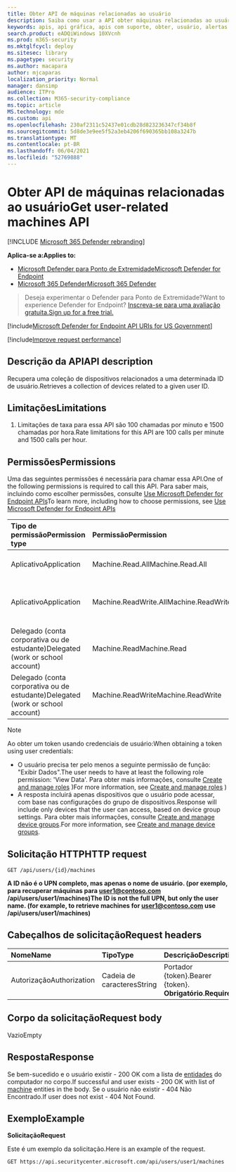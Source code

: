 ```yaml
---
title: Obter API de máquinas relacionadas ao usuário
description: Saiba como usar a API obter máquinas relacionadas ao usuário para recuperar uma coleção de dispositivos relacionados a uma ID de usuário no Microsoft Defender para Ponto de Extremidade.
keywords: apis, api gráfica, apis com suporte, obter, usuário, alertas relacionados ao usuário
search.product: eADQiWindows 10XVcnh
ms.prod: m365-security
ms.mktglfcycl: deploy
ms.sitesec: library
ms.pagetype: security
ms.author: macapara
author: mjcaparas
localization_priority: Normal
manager: dansimp
audience: ITPro
ms.collection: M365-security-compliance
ms.topic: article
MS.technology: mde
ms.custom: api
ms.openlocfilehash: 230af2311c52437e01cdb28d823236347cf34b8f
ms.sourcegitcommit: 5d8de3e9ee5f52a3eb4206f690365bb108a3247b
ms.translationtype: MT
ms.contentlocale: pt-BR
ms.lasthandoff: 06/04/2021
ms.locfileid: "52769888"
---
```

# <a name="get-user-related-machines-api"></a><span data-ttu-id="74898-104">Obter API de máquinas relacionadas ao usuário</span><span class="sxs-lookup"><span data-stu-id="74898-104">Get user-related machines API</span></span>

[!INCLUDE [Microsoft 365 Defender rebranding](../../includes/microsoft-defender.md)]

<span data-ttu-id="74898-105">**Aplica-se a:**</span><span class="sxs-lookup"><span data-stu-id="74898-105">**Applies to:**</span></span>
- [<span data-ttu-id="74898-106">Microsoft Defender para Ponto de Extremidade</span><span class="sxs-lookup"><span data-stu-id="74898-106">Microsoft Defender for Endpoint</span></span>](https://go.microsoft.com/fwlink/p/?linkid=2154037)
- [<span data-ttu-id="74898-107">Microsoft 365 Defender</span><span class="sxs-lookup"><span data-stu-id="74898-107">Microsoft 365 Defender</span></span>](https://go.microsoft.com/fwlink/?linkid=2118804)

> <span data-ttu-id="74898-108">Deseja experimentar o Defender para Ponto de Extremidade?</span><span class="sxs-lookup"><span data-stu-id="74898-108">Want to experience Defender for Endpoint?</span></span> [<span data-ttu-id="74898-109">Inscreva-se para uma avaliação gratuita.</span><span class="sxs-lookup"><span data-stu-id="74898-109">Sign up for a free trial.</span></span>](https://www.microsoft.com/microsoft-365/windows/microsoft-defender-atp?ocid=docs-wdatp-exposedapis-abovefoldlink) 


[!include[Microsoft Defender for Endpoint API URIs for US Government](../../includes/microsoft-defender-api-usgov.md)]

[!include[Improve request performance](../../includes/improve-request-performance.md)]

## <a name="api-description"></a><span data-ttu-id="74898-110">Descrição da API</span><span class="sxs-lookup"><span data-stu-id="74898-110">API description</span></span>
<span data-ttu-id="74898-111">Recupera uma coleção de dispositivos relacionados a uma determinada ID de usuário.</span><span class="sxs-lookup"><span data-stu-id="74898-111">Retrieves a collection of devices related to a given user ID.</span></span>


## <a name="limitations"></a><span data-ttu-id="74898-112">Limitações</span><span class="sxs-lookup"><span data-stu-id="74898-112">Limitations</span></span>
1. <span data-ttu-id="74898-113">Limitações de taxa para essa API são 100 chamadas por minuto e 1500 chamadas por hora.</span><span class="sxs-lookup"><span data-stu-id="74898-113">Rate limitations for this API are 100 calls per minute and 1500 calls per hour.</span></span>


## <a name="permissions"></a><span data-ttu-id="74898-114">Permissões</span><span class="sxs-lookup"><span data-stu-id="74898-114">Permissions</span></span>
<span data-ttu-id="74898-115">Uma das seguintes permissões é necessária para chamar essa API.</span><span class="sxs-lookup"><span data-stu-id="74898-115">One of the following permissions is required to call this API.</span></span> <span data-ttu-id="74898-116">Para saber mais, incluindo como escolher permissões, consulte [Use Microsoft Defender for Endpoint APIs](apis-intro.md)</span><span class="sxs-lookup"><span data-stu-id="74898-116">To learn more, including how to choose permissions, see [Use Microsoft Defender for Endpoint APIs](apis-intro.md)</span></span>

<span data-ttu-id="74898-117">Tipo de permissão</span><span class="sxs-lookup"><span data-stu-id="74898-117">Permission type</span></span> |   <span data-ttu-id="74898-118">Permissão</span><span class="sxs-lookup"><span data-stu-id="74898-118">Permission</span></span>  |   <span data-ttu-id="74898-119">Nome de exibição de permissão</span><span class="sxs-lookup"><span data-stu-id="74898-119">Permission display name</span></span>
:---|:---|:---
<span data-ttu-id="74898-120">Aplicativo</span><span class="sxs-lookup"><span data-stu-id="74898-120">Application</span></span> |   <span data-ttu-id="74898-121">Machine.Read.All</span><span class="sxs-lookup"><span data-stu-id="74898-121">Machine.Read.All</span></span> |  <span data-ttu-id="74898-122">'Ler todos os perfis de máquina'</span><span class="sxs-lookup"><span data-stu-id="74898-122">'Read all machine profiles'</span></span>
<span data-ttu-id="74898-123">Aplicativo</span><span class="sxs-lookup"><span data-stu-id="74898-123">Application</span></span> |   <span data-ttu-id="74898-124">Machine.ReadWrite.All</span><span class="sxs-lookup"><span data-stu-id="74898-124">Machine.ReadWrite.All</span></span> | <span data-ttu-id="74898-125">'Ler e gravar todas as informações do computador'</span><span class="sxs-lookup"><span data-stu-id="74898-125">'Read and write all machine information'</span></span>
<span data-ttu-id="74898-126">Delegado (conta corporativa ou de estudante)</span><span class="sxs-lookup"><span data-stu-id="74898-126">Delegated (work or school account)</span></span> | <span data-ttu-id="74898-127">Machine.Read</span><span class="sxs-lookup"><span data-stu-id="74898-127">Machine.Read</span></span> | <span data-ttu-id="74898-128">'Ler informações do computador'</span><span class="sxs-lookup"><span data-stu-id="74898-128">'Read machine information'</span></span>
<span data-ttu-id="74898-129">Delegado (conta corporativa ou de estudante)</span><span class="sxs-lookup"><span data-stu-id="74898-129">Delegated (work or school account)</span></span> | <span data-ttu-id="74898-130">Machine.ReadWrite</span><span class="sxs-lookup"><span data-stu-id="74898-130">Machine.ReadWrite</span></span> | <span data-ttu-id="74898-131">'Informações de máquina de leitura e gravação'</span><span class="sxs-lookup"><span data-stu-id="74898-131">'Read and write machine information'</span></span>

>[!Note]
> <span data-ttu-id="74898-132">Ao obter um token usando credenciais de usuário:</span><span class="sxs-lookup"><span data-stu-id="74898-132">When obtaining a token using user credentials:</span></span>
>- <span data-ttu-id="74898-133">O usuário precisa ter pelo menos a seguinte permissão de função: "Exibir Dados".</span><span class="sxs-lookup"><span data-stu-id="74898-133">The user needs to have at least the following role permission: 'View Data'.</span></span> <span data-ttu-id="74898-134">Para obter mais informações, consulte [Create and manage roles](user-roles.md) )</span><span class="sxs-lookup"><span data-stu-id="74898-134">For more information, see [Create and manage roles](user-roles.md) )</span></span>
>- <span data-ttu-id="74898-135">A resposta incluirá apenas dispositivos que o usuário pode acessar, com base nas configurações do grupo de dispositivos.</span><span class="sxs-lookup"><span data-stu-id="74898-135">Response will include only devices that the user can access, based on device group settings.</span></span> <span data-ttu-id="74898-136">Para obter mais informações, consulte [Create and manage device groups](machine-groups.md).</span><span class="sxs-lookup"><span data-stu-id="74898-136">For more information, see [Create and manage device groups](machine-groups.md).</span></span>

## <a name="http-request"></a><span data-ttu-id="74898-137">Solicitação HTTP</span><span class="sxs-lookup"><span data-stu-id="74898-137">HTTP request</span></span>
```
GET /api/users/{id}/machines
```

<span data-ttu-id="74898-138">**A ID não é o UPN completo, mas apenas o nome de usuário. (por exemplo, para recuperar máquinas para user1@contoso.com /api/users/user1/machines)**</span><span class="sxs-lookup"><span data-stu-id="74898-138">**The ID is not the full UPN, but only the user name. (for example, to retrieve machines for user1@contoso.com use /api/users/user1/machines)**</span></span>


## <a name="request-headers"></a><span data-ttu-id="74898-139">Cabeçalhos de solicitação</span><span class="sxs-lookup"><span data-stu-id="74898-139">Request headers</span></span>

<span data-ttu-id="74898-140">Nome</span><span class="sxs-lookup"><span data-stu-id="74898-140">Name</span></span> | <span data-ttu-id="74898-141">Tipo</span><span class="sxs-lookup"><span data-stu-id="74898-141">Type</span></span> | <span data-ttu-id="74898-142">Descrição</span><span class="sxs-lookup"><span data-stu-id="74898-142">Description</span></span>
:---|:---|:---
<span data-ttu-id="74898-143">Autorização</span><span class="sxs-lookup"><span data-stu-id="74898-143">Authorization</span></span> | <span data-ttu-id="74898-144">Cadeia de caracteres</span><span class="sxs-lookup"><span data-stu-id="74898-144">String</span></span> | <span data-ttu-id="74898-145">Portador {token}.</span><span class="sxs-lookup"><span data-stu-id="74898-145">Bearer {token}.</span></span> <span data-ttu-id="74898-146">**Obrigatório**.</span><span class="sxs-lookup"><span data-stu-id="74898-146">**Required**.</span></span>


## <a name="request-body"></a><span data-ttu-id="74898-147">Corpo da solicitação</span><span class="sxs-lookup"><span data-stu-id="74898-147">Request body</span></span>
<span data-ttu-id="74898-148">Vazio</span><span class="sxs-lookup"><span data-stu-id="74898-148">Empty</span></span>

## <a name="response"></a><span data-ttu-id="74898-149">Resposta</span><span class="sxs-lookup"><span data-stu-id="74898-149">Response</span></span>
<span data-ttu-id="74898-150">Se bem-sucedido e o usuário existir - 200 OK com a lista de [entidades](machine.md) do computador no corpo.</span><span class="sxs-lookup"><span data-stu-id="74898-150">If successful and user exists - 200 OK with list of [machine](machine.md) entities in the body.</span></span> <span data-ttu-id="74898-151">Se o usuário não existir - 404 Não Encontrado.</span><span class="sxs-lookup"><span data-stu-id="74898-151">If user does not exist - 404 Not Found.</span></span>


## <a name="example"></a><span data-ttu-id="74898-152">Exemplo</span><span class="sxs-lookup"><span data-stu-id="74898-152">Example</span></span>

<span data-ttu-id="74898-153">**Solicitação**</span><span class="sxs-lookup"><span data-stu-id="74898-153">**Request**</span></span>

<span data-ttu-id="74898-154">Este é um exemplo da solicitação.</span><span class="sxs-lookup"><span data-stu-id="74898-154">Here is an example of the request.</span></span>

```http
GET https://api.securitycenter.microsoft.com/api/users/user1/machines
```
